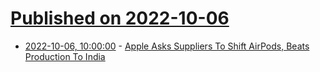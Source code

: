 # [Published on 2022-10-06](index.md)

* [2022-10-06, 10:00:00](https://apple.slashdot.org/story/22/10/05/2240222/apple-asks-suppliers-to-shift-airpods-beats-production-to-india?utm_source=rss1.0mainlinkanon&utm_medium=feed) - [Apple Asks Suppliers To Shift AirPods, Beats Production To India](https://apple.slashdot.org/story/22/10/05/2240222/apple-asks-suppliers-to-shift-airpods-beats-production-to-india?utm_source=rss1.0mainlinkanon&utm_medium=feed)
